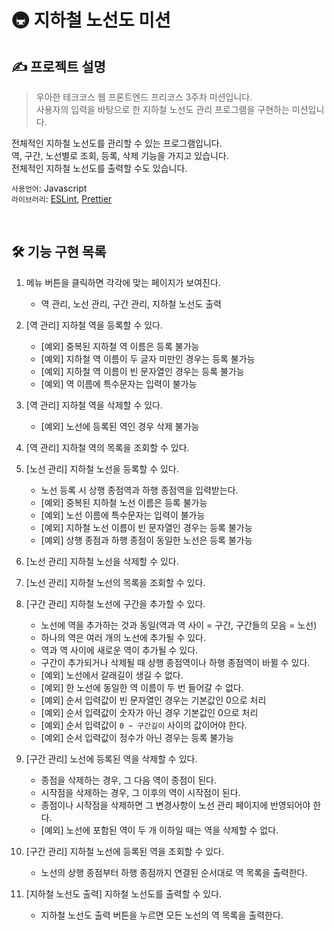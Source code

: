 # 🚇 지하철 노선도 미션

## ✍ 프로젝트 설명
> 우아한 테크코스 웹 프론트엔드 프리코스 3주차 미션입니다.   
> 사용자의 입력을 바탕으로 한 지하철 노선도 관리 프로그램을 구현하는 미션입니다.   

전체적인 지하철 노선도를 관리할 수 있는 프로그램입니다.   
역, 구간, 노선별로 조회, 등록, 삭제 기능을 가지고 있습니다.   
전체적인 지하철 노선도를 출력할 수도 있습니다.   

`사용언어`: Javascript   
`라이브러리`: [ESLint](https://eslint.org/), [Prettier](https://prettier.io/)   

<br>

## 🛠 기능 구현 목록
1. 메뉴 버튼을 클릭하면 각각에 맞는 페이지가 보여진다.
    * 역 관리, 노선 관리, 구간 관리, 지하철 노선도 출력

1. [역 관리] 지하철 역을 등록할 수 있다.
    * [예외] 중복된 지하철 역 이름은 등록 불가능
    * [예외] 지하철 역 이름이 두 글자 미만인 경우는 등록 불가능
    * [예외] 지하철 역 이름이 빈 문자열인 경우는 등록 불가능
    * [예외] 역 이름에 특수문자는 입력이 불가능
1. [역 관리] 지하철 역을 삭제할 수 있다.
    * [예외] 노선에 등록된 역인 경우 삭제 불가능
1. [역 관리] 지하철 역의 목록을 조회할 수 있다.

1. [노선 관리] 지하철 노선을 등록할 수 있다.
    * 노선 등록 시 상행 종점역과 하행 종점역을 입력받는다.
    * [예외] 중복된 지하철 노선 이름은 등록 불가능
    * [예외] 노선 이름에 특수문자는 입력이 불가능
    * [예외] 지하철 노선 이름이 빈 문자열인 경우는 등록 불가능
    * [예외] 상행 종점과 하행 종점이 동일한 노선은 등록 불가능
1. [노선 관리] 지하철 노선을 삭제할 수 있다.
1. [노선 관리] 지하철 노선의 목록을 조회할 수 있다.

1. [구간 관리] 지하철 노선에 구간을 추가할 수 있다.
    * 노선에 역을 추가하는 것과 동일(역과 역 사이 = 구간, 구간들의 모음 = 노선)
    * 하나의 역은 여러 개의 노선에 추가될 수 있다.
    * 역과 역 사이에 새로운 역이 추가될 수 있다.
    * 구간이 추가되거나 삭제될 때 상행 종점역이나 하행 종점역이 바뀔 수 있다.
    * [예외] 노선에서 갈래길이 생길 수 없다.
    * [예외] 한 노선에 동일한 역 이름이 두 번 들어갈 수 없다.
    * [예외] 순서 입력값이 빈 문자열인 경우는 기본값인 0으로 처리
    * [예외] 순서 입력값이 숫자가 아닌 경우 기본값인 0으로 처리
    * [예외] 순서 입력값이 `0 ~ 구간길이` 사이의 값이어야 한다.
    * [예외] 순서 입력값이 정수가 아닌 경우는 등록 불가능
1. [구간 관리] 노선에 등록된 역을 삭제할 수 있다.
    * 종점을 삭제하는 경우, 그 다음 역이 종점이 된다.
    * 시작점을 삭제하는 경우, 그 이후의 역이 시작점이 된다.
    * 종점이나 시작점을 삭제하면 그 변경사항이 노선 관리 페이지에 반영되어야 한다.
    * [예외] 노선에 포함된 역이 두 개 이하일 때는 역을 삭제할 수 없다.
1. [구간 관리] 지하철 노선에 등록된 역을 조회할 수 있다.
    * 노선의 상행 종점부터 하행 종점까지 연결된 순서대로 역 목록을 출력한다.

1. [지하철 노선도 출력] 지하철 노선도를 출력할 수 있다.
    * 지하철 노선도 출력 버튼을 누르면 모든 노선의 역 목록을 출력한다.

<br>